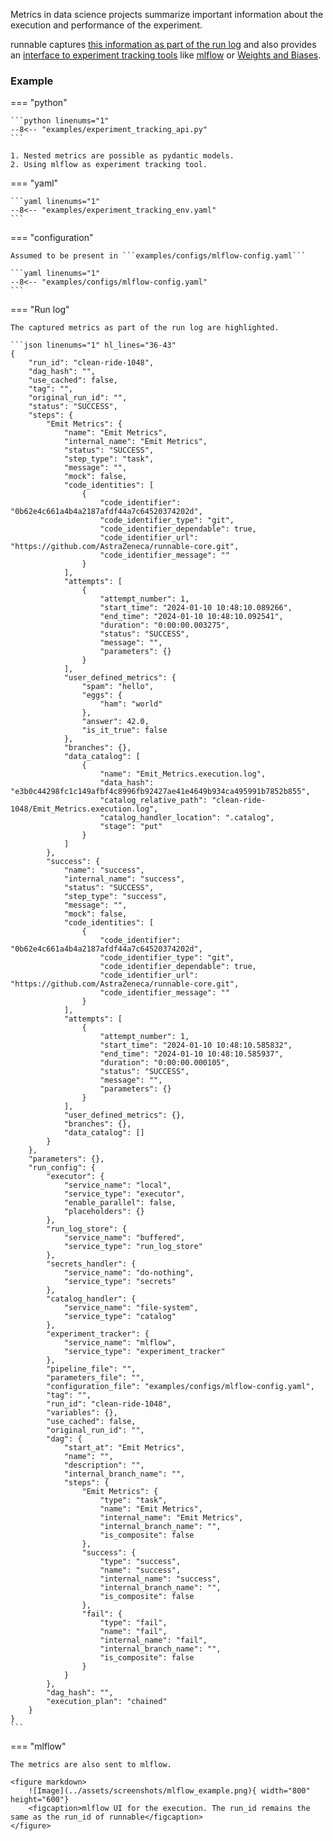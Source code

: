 Metrics in data science projects summarize important information about the execution and performance of the
experiment.

runnable captures [this information as part of the run log](../concepts/experiment-tracking.md) and also provides
an [interface to experiment tracking tools](../concepts/experiment-tracking.md/#experiment_tracking_tools)
like [mlflow](https://mlflow.org/docs/latest/tracking.html) or
[Weights and Biases](https://wandb.ai/site/experiment-tracking).


### Example


=== "python"

    ```python linenums="1"
    --8<-- "examples/experiment_tracking_api.py"
    ```

    1. Nested metrics are possible as pydantic models.
    2. Using mlflow as experiment tracking tool.

=== "yaml"

    ```yaml linenums="1"
    --8<-- "examples/experiment_tracking_env.yaml"
    ```

=== "configuration"

    Assumed to be present in ```examples/configs/mlflow-config.yaml```

    ```yaml linenums="1"
    --8<-- "examples/configs/mlflow-config.yaml"
    ```

=== "Run log"

    The captured metrics as part of the run log are highlighted.

    ```json linenums="1" hl_lines="36-43"
    {
        "run_id": "clean-ride-1048",
        "dag_hash": "",
        "use_cached": false,
        "tag": "",
        "original_run_id": "",
        "status": "SUCCESS",
        "steps": {
            "Emit Metrics": {
                "name": "Emit Metrics",
                "internal_name": "Emit Metrics",
                "status": "SUCCESS",
                "step_type": "task",
                "message": "",
                "mock": false,
                "code_identities": [
                    {
                        "code_identifier": "0b62e4c661a4b4a2187afdf44a7c64520374202d",
                        "code_identifier_type": "git",
                        "code_identifier_dependable": true,
                        "code_identifier_url": "https://github.com/AstraZeneca/runnable-core.git",
                        "code_identifier_message": ""
                    }
                ],
                "attempts": [
                    {
                        "attempt_number": 1,
                        "start_time": "2024-01-10 10:48:10.089266",
                        "end_time": "2024-01-10 10:48:10.092541",
                        "duration": "0:00:00.003275",
                        "status": "SUCCESS",
                        "message": "",
                        "parameters": {}
                    }
                ],
                "user_defined_metrics": {
                    "spam": "hello",
                    "eggs": {
                        "ham": "world"
                    },
                    "answer": 42.0,
                    "is_it_true": false
                },
                "branches": {},
                "data_catalog": [
                    {
                        "name": "Emit_Metrics.execution.log",
                        "data_hash": "e3b0c44298fc1c149afbf4c8996fb92427ae41e4649b934ca495991b7852b855",
                        "catalog_relative_path": "clean-ride-1048/Emit_Metrics.execution.log",
                        "catalog_handler_location": ".catalog",
                        "stage": "put"
                    }
                ]
            },
            "success": {
                "name": "success",
                "internal_name": "success",
                "status": "SUCCESS",
                "step_type": "success",
                "message": "",
                "mock": false,
                "code_identities": [
                    {
                        "code_identifier": "0b62e4c661a4b4a2187afdf44a7c64520374202d",
                        "code_identifier_type": "git",
                        "code_identifier_dependable": true,
                        "code_identifier_url": "https://github.com/AstraZeneca/runnable-core.git",
                        "code_identifier_message": ""
                    }
                ],
                "attempts": [
                    {
                        "attempt_number": 1,
                        "start_time": "2024-01-10 10:48:10.585832",
                        "end_time": "2024-01-10 10:48:10.585937",
                        "duration": "0:00:00.000105",
                        "status": "SUCCESS",
                        "message": "",
                        "parameters": {}
                    }
                ],
                "user_defined_metrics": {},
                "branches": {},
                "data_catalog": []
            }
        },
        "parameters": {},
        "run_config": {
            "executor": {
                "service_name": "local",
                "service_type": "executor",
                "enable_parallel": false,
                "placeholders": {}
            },
            "run_log_store": {
                "service_name": "buffered",
                "service_type": "run_log_store"
            },
            "secrets_handler": {
                "service_name": "do-nothing",
                "service_type": "secrets"
            },
            "catalog_handler": {
                "service_name": "file-system",
                "service_type": "catalog"
            },
            "experiment_tracker": {
                "service_name": "mlflow",
                "service_type": "experiment_tracker"
            },
            "pipeline_file": "",
            "parameters_file": "",
            "configuration_file": "examples/configs/mlflow-config.yaml",
            "tag": "",
            "run_id": "clean-ride-1048",
            "variables": {},
            "use_cached": false,
            "original_run_id": "",
            "dag": {
                "start_at": "Emit Metrics",
                "name": "",
                "description": "",
                "internal_branch_name": "",
                "steps": {
                    "Emit Metrics": {
                        "type": "task",
                        "name": "Emit Metrics",
                        "internal_name": "Emit Metrics",
                        "internal_branch_name": "",
                        "is_composite": false
                    },
                    "success": {
                        "type": "success",
                        "name": "success",
                        "internal_name": "success",
                        "internal_branch_name": "",
                        "is_composite": false
                    },
                    "fail": {
                        "type": "fail",
                        "name": "fail",
                        "internal_name": "fail",
                        "internal_branch_name": "",
                        "is_composite": false
                    }
                }
            },
            "dag_hash": "",
            "execution_plan": "chained"
        }
    }
    ```


=== "mlflow"

    The metrics are also sent to mlflow.

    <figure markdown>
        ![Image](../assets/screenshots/mlflow_example.png){ width="800" height="600"}
        <figcaption>mlflow UI for the execution. The run_id remains the same as the run_id of runnable</figcaption>
    </figure>
